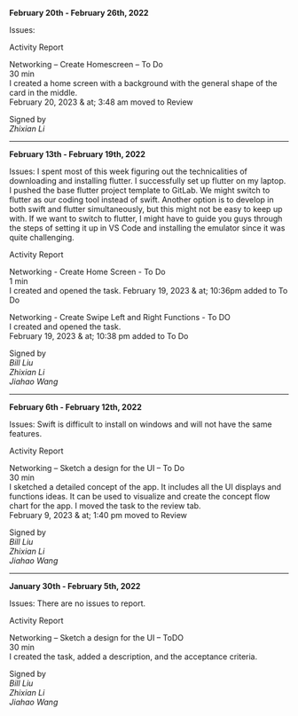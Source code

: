 **February 20th - February 26th, 2022**

Issues:

Activity Report 

Networking – Create Homescreen – To Do \
30 min \
I created a home screen with a background with the general shape of the card in the middle.\
February 20, 2023 & at; 3:48 am moved to Review

Signed by \
_Zhixian Li_

---------------------------------------------------------------------------------------------------------

**February 13th - February 19th, 2022**

Issues: I spent most of this week figuring out the technicalities of downloading and installing flutter. I successfully set up flutter on my laptop. I pushed the base flutter project template to GitLab. We might switch to flutter as our coding tool instead of swift. Another option is to develop in both swift and flutter simultaneously, but this might not be easy to keep up with. If we want to switch to flutter, I might have to guide you guys through the steps of setting it up in VS Code and installing the emulator since it was quite challenging.

Activity Report

Networking - Create Home Screen - To Do \
1 min \
I created and opened the task.
February 19, 2023 & at; 10:36pm added to To Do

Networking - Create Swipe Left and Right Functions - To DO \
I created and opened the task. \
February 19, 2023 & at; 10:38 pm added to To Do

Signed by \
_Bill Liu \
Zhixian Li \
Jiahao Wang_

---------------------------------------------------------------------------------------------------------

**February 6th - February 12th, 2022**

Issues: Swift is difficult to install on windows and will not have the same features.

Activity Report 

Networking – Sketch a design for the UI – To Do \
30 min \
I sketched a detailed concept of the app. It includes all the UI displays and functions ideas. It can be used to visualize and create the concept flow chart for the app. I moved the task to the review tab. \
February 9, 2023 & at; 1:40 pm moved to Review

Signed by \
_Bill Liu \
Zhixian Li \
Jiahao Wang_

---------------------------------------------------------------------------------------------------------

**January 30th - February 5th, 2022**

Issues: There are no issues to report.

Activity Report 

Networking – Sketch a design for the UI – ToDO \
30 min \
I created the task, added a description, and the acceptance criteria.

Signed by \
_Bill Liu \
Zhixian Li \
Jiahao Wang_